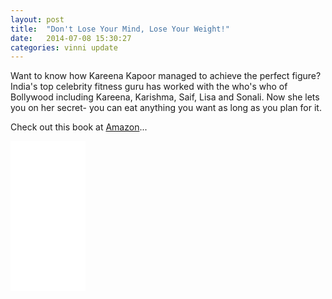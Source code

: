 ```yaml
---
layout: post
title:  "Don't Lose Your Mind, Lose Your Weight!"
date:   2014-07-08 15:30:27
categories: vinni update
---
```


Want to know how Kareena Kapoor managed to achieve the perfect figure? India's top celebrity fitness guru has worked with the who's who of Bollywood including Kareena, Karishma, Saif, Lisa and Sonali. Now she lets you on her secret- you can eat anything you want as long as you plan for it.

Check out this book at [Amazon][amazon-url]...

<iframe style="width:120px;height:240px;" marginwidth="0" marginheight="0" scrolling="no" frameborder="0" src="//ws-na.amazon-adsystem.com/widgets/q?ServiceVersion=20070822&OneJS=1&Operation=GetAdHtml&MarketPlace=US&source=ac&ref=tf_til&ad_type=product_link&tracking_id=vinwor-20&marketplace=amazon&region=US&placement=8184001053&asins=8184001053&linkId=C6QIDZT5Y676DGIC&show_border=true&link_opens_in_new_window=true">
</iframe>

[amazon-url]: http://ws-na.amazon-adsystem.com/widgets/q?ServiceVersion=20070822&OneJS=1&Operation=GetAdHtml&MarketPlace=US&source=ac&ref=tf_til&ad_type=product_link&tracking_id=vinwor-20&marketplace=amazon&region=US&placement=8184001053&asins=8184001053&linkId=C6QIDZT5Y676DGIC&show_border=true&link_opens_in_new_window=true



